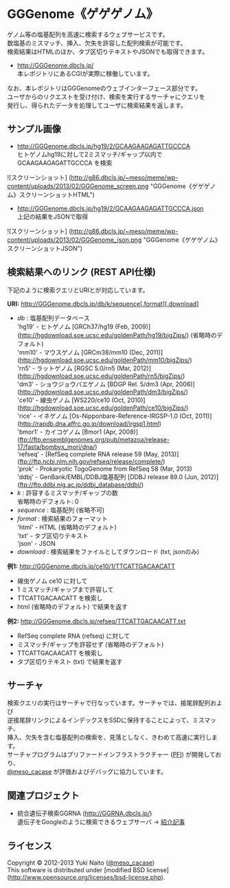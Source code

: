 GGGenome《ゲゲゲノム》
======================

ゲノム等の塩基配列を高速に検索するウェブサービスです。  
数塩基のミスマッチ、挿入、欠失を許容した配列検索が可能です。  
検索結果はHTMLのほか、タブ区切りテキストやJSONでも取得できます。

+ http://GGGenome.dbcls.jp/  
  本レポジトリにあるCGIが実際に稼働しています。

なお、本レポジトリはGGGenomeのウェブインターフェース部分です。  
ユーザからのリクエストを受け付け、検索を実行するサーチャにクエリを  
発行し、得られたデータを処理してユーザに検索結果を返します。


サンプル画像
-----

+ http://GGGenome.dbcls.jp/hg19/2/GCAAGAAGAGATTGCCCA  
  ヒトゲノムhg19に対して2ミスマッチ/ギャップ以内で GCAAGAAGAGATTGCCCA を検索

![スクリーンショット]
(http://g86.dbcls.jp/~meso/meme/wp-content/uploads/2013/02/GGGenome_screen.png
"GGGenome《ゲゲゲノム》スクリーンショットHTML")

+ http://GGGenome.dbcls.jp/hg19/2/GCAAGAAGAGATTGCCCA.json  
  上記の結果をJSONで取得

![スクリーンショット]
(http://g86.dbcls.jp/~meso/meme/wp-content/uploads/2013/02/GGGenome_json.png
"GGGenome《ゲゲゲノム》スクリーンショットJSON")


検索結果へのリンク (REST API仕様)
------

下記のように検索クエリとURIとが対応しています。

**URI:** http://GGGenome.dbcls.jp/db/k/sequence[.format][.download]

+ *db* : 塩基配列データベース  
  'hg19' - ヒトゲノム [GRCh37/hg19 (Feb, 2009)]
           (http://hgdownload.soe.ucsc.edu/goldenPath/hg19/bigZips/)
           (省略時のデフォルト)  
  'mm10' - マウスゲノム [GRCm38/mm10 (Dec, 2011)]
           (http://hgdownload.soe.ucsc.edu/goldenPath/mm10/bigZips/)  
  'rn5'  - ラットゲノム [RGSC 5.0/rn5 (Mar, 2012)]  
           (http://hgdownload.soe.ucsc.edu/goldenPath/rn5/bigZips/)  
  'dm3'  - ショウジョウバエゲノム [BDGP Rel. 5/dm3 (Apr, 2006)]  
           (http://hgdownload.soe.ucsc.edu/goldenPath/dm3/bigZips/)  
  'ce10' - 線虫ゲノム [WS220/ce10 (Oct, 2010)]  
           (http://hgdownload.soe.ucsc.edu/goldenPath/ce10/bigZips/)  
  'rice' - イネゲノム [Os-Nipponbare-Reference-IRGSP-1.0 (Oct, 2011)]  
           (http://rapdb.dna.affrc.go.jp/download/irgsp1.html)  
  'bmor1' - カイコゲノム [Bmor1 (Apr, 2008)]  
           (ftp://ftp.ensemblgenomes.org/pub/metazoa/release-17/fasta/bombyx_mori/dna/)  
  'refseq' - [RefSeq complete RNA release 59 (May, 2013)]  
           (ftp://ftp.ncbi.nlm.nih.gov/refseq/release/complete/)  
  'prok' - Prokaryotic TogoGenome from RefSeq 58 (Mar, 2013)  
  'ddbj' - GenBank/EMBL/DDBJ塩基配列 [DDBJ release 89.0 (Jun, 2012)]  
           (ftp://ftp.ddbj.nig.ac.jp/ddbj_database/ddbj/)  
+ *k* : 許容するミスマッチ/ギャップの数  
  省略時のデフォルト: 0
+ *sequence* : 塩基配列 (省略不可)
+ *format* : 検索結果のフォーマット  
  'html' - HTML (省略時のデフォルト)  
  'txt' - タブ区切りテキスト  
  'json' - JSON
+ *download* : 検索結果をファイルとしてダウンロード (txt, jsonのみ)

**例1:** http://GGGenome.dbcls.jp/ce10/1/TTCATTGACAACATT

+ 線虫ゲノム ce10 に対して
+ 1 ミスマッチ/ギャップまで許容して
+ TTCATTGACAACATT を検索し
+ html (省略時のデフォルト) で結果を返す

**例2:** http://GGGenome.dbcls.jp/refseq/TTCATTGACAACATT.txt

+ RefSeq complete RNA (refseq) に対して
+ ミスマッチ/ギャップを許容せず (省略時のデフォルト)
+ TTCATTGACAACATT を検索し
+ タブ区切りテキスト (txt) で結果を返す


サーチャ
-----

検索クエリの実行はサーチャで行なっています。サーチャでは、接尾辞配列および  
逆接尾辞リンクによるインデックスをSSDに保持することによって、ミスマッチ、  
挿入、欠失を含む塩基配列の検索を、見落としなく、きわめて高速に実行します。  
サーチャプログラムはプリファードインフラストラクチャー
([PFI](http://preferred.jp/)) が開発しており、  
[@meso_cacase](http://twitter.com/meso_cacase)
が評価およびデバッグに協力しています。


関連プロジェクト
--------

+ 統合遺伝子検索GGRNA (http://GGRNA.dbcls.jp/)  
  遺伝子をGoogleのように検索できるウェブサーバ
  → [紹介記事](http://first.lifesciencedb.jp/from_dbcls/e0001)


ライセンス
--------

Copyright &copy; 2012-2013 Yuki Naito
 ([@meso_cacase](http://twitter.com/meso_cacase))  
This software is distributed under [modified BSD license]
 (http://www.opensource.org/licenses/bsd-license.php).
